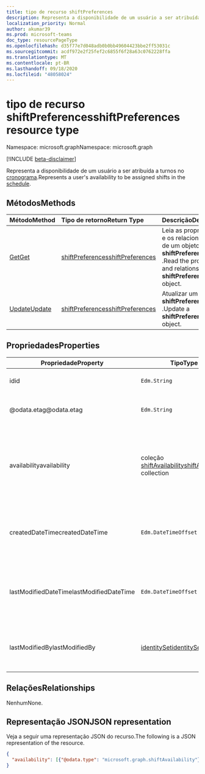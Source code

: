 ```yaml
---
title: tipo de recurso shiftPreferences
description: Representa a disponibilidade de um usuário a ser atribuída a turnos no cronograma.
localization_priority: Normal
author: akumar39
ms.prod: microsoft-teams
doc_type: resourcePageType
ms.openlocfilehash: d35f77e7d048adb0b0bb49604423bbe2ff53031c
ms.sourcegitcommit: acdf972e2f25fef2c6855f6f28a63c0762228ffa
ms.translationtype: MT
ms.contentlocale: pt-BR
ms.lasthandoff: 09/18/2020
ms.locfileid: "48058024"
---
```

# <a name="shiftpreferences-resource-type"></a><span data-ttu-id="52ef7-103">tipo de recurso shiftPreferences</span><span class="sxs-lookup"><span data-stu-id="52ef7-103">shiftPreferences resource type</span></span>

<span data-ttu-id="52ef7-104">Namespace: microsoft.graph</span><span class="sxs-lookup"><span data-stu-id="52ef7-104">Namespace: microsoft.graph</span></span>

[!INCLUDE [beta-disclaimer](../../includes/beta-disclaimer.md)]

<span data-ttu-id="52ef7-105">Representa a disponibilidade de um usuário a ser atribuída a turnos no [cronograma](schedule.md).</span><span class="sxs-lookup"><span data-stu-id="52ef7-105">Represents a user's availability to be assigned shifts in the [schedule](schedule.md).</span></span>

## <a name="methods"></a><span data-ttu-id="52ef7-106">Métodos</span><span class="sxs-lookup"><span data-stu-id="52ef7-106">Methods</span></span>

| <span data-ttu-id="52ef7-107">Método</span><span class="sxs-lookup"><span data-stu-id="52ef7-107">Method</span></span>       | <span data-ttu-id="52ef7-108">Tipo de retorno</span><span class="sxs-lookup"><span data-stu-id="52ef7-108">Return Type</span></span> | <span data-ttu-id="52ef7-109">Descrição</span><span class="sxs-lookup"><span data-stu-id="52ef7-109">Description</span></span> |
|:-------------|:------------|:------------|
| [<span data-ttu-id="52ef7-110">Get</span><span class="sxs-lookup"><span data-stu-id="52ef7-110">Get</span></span>](../api/shiftpreferences-get.md) | [<span data-ttu-id="52ef7-111">shiftPreferences</span><span class="sxs-lookup"><span data-stu-id="52ef7-111">shiftPreferences</span></span>](shiftpreferences.md) | <span data-ttu-id="52ef7-112">Leia as propriedades e os relacionamentos de um objeto **shiftPreferences** .</span><span class="sxs-lookup"><span data-stu-id="52ef7-112">Read the properties and relationships of a **shiftPreferences** object.</span></span> |
| [<span data-ttu-id="52ef7-113">Update</span><span class="sxs-lookup"><span data-stu-id="52ef7-113">Update</span></span>](../api/shiftpreferences-put.md) | [<span data-ttu-id="52ef7-114">shiftPreferences</span><span class="sxs-lookup"><span data-stu-id="52ef7-114">shiftPreferences</span></span>](shiftpreferences.md) | <span data-ttu-id="52ef7-115">Atualizar um objeto **shiftPreferences** .</span><span class="sxs-lookup"><span data-stu-id="52ef7-115">Update a **shiftPreferences** object.</span></span> |

## <a name="properties"></a><span data-ttu-id="52ef7-116">Propriedades</span><span class="sxs-lookup"><span data-stu-id="52ef7-116">Properties</span></span>

|<span data-ttu-id="52ef7-117">Propriedade</span><span class="sxs-lookup"><span data-stu-id="52ef7-117">Property</span></span>          |<span data-ttu-id="52ef7-118">Tipo</span><span class="sxs-lookup"><span data-stu-id="52ef7-118">Type</span></span>           |<span data-ttu-id="52ef7-119">Descrição</span><span class="sxs-lookup"><span data-stu-id="52ef7-119">Description</span></span>                                                                                                                                      |
|--------------|---------------|-------------------------------------------------------------------------------------------------------------------------------------------------|
| <span data-ttu-id="52ef7-120">id</span><span class="sxs-lookup"><span data-stu-id="52ef7-120">id</span></span> | `Edm.String` | <span data-ttu-id="52ef7-121">O identificador da entidade.</span><span class="sxs-lookup"><span data-stu-id="52ef7-121">The identifier of the entity.</span></span> |
| <span data-ttu-id="52ef7-122">@odata.etag</span><span class="sxs-lookup"><span data-stu-id="52ef7-122">@odata.etag</span></span> | `Edm.String` | <span data-ttu-id="52ef7-123">A chave de alteração da entidade.</span><span class="sxs-lookup"><span data-stu-id="52ef7-123">The change key for the entity.</span></span> |
| <span data-ttu-id="52ef7-124">availability</span><span class="sxs-lookup"><span data-stu-id="52ef7-124">availability</span></span> | <span data-ttu-id="52ef7-125">coleção [shiftAvailability](shiftavailability.md)</span><span class="sxs-lookup"><span data-stu-id="52ef7-125">[shiftAvailability](shiftavailability.md) collection</span></span> | <span data-ttu-id="52ef7-126">Disponibilidade do usuário a ser agendada para trabalho e seu padrão de recorrência.</span><span class="sxs-lookup"><span data-stu-id="52ef7-126">Availability of the user to be scheduled for work and its recurrence pattern.</span></span> |
| <span data-ttu-id="52ef7-127">createdDateTime</span><span class="sxs-lookup"><span data-stu-id="52ef7-127">createdDateTime</span></span> | `Edm.DateTimeOffset` | <span data-ttu-id="52ef7-128">Carimbo de data/hora correspondente a quando a entidade foi criada.</span><span class="sxs-lookup"><span data-stu-id="52ef7-128">Timestamp corresponding to when the entity was created.</span></span> |
| <span data-ttu-id="52ef7-129">lastModifiedDateTime</span><span class="sxs-lookup"><span data-stu-id="52ef7-129">lastModifiedDateTime</span></span> | `Edm.DateTimeOffset` | <span data-ttu-id="52ef7-130">Carimbo de data/hora correspondente a quando a entidade foi modificada pela última vez.</span><span class="sxs-lookup"><span data-stu-id="52ef7-130">Timestamp corresponding to when the entity was last modified.</span></span> |
| <span data-ttu-id="52ef7-131">lastModifiedBy</span><span class="sxs-lookup"><span data-stu-id="52ef7-131">lastModifiedBy</span></span> | [<span data-ttu-id="52ef7-132">identitySet</span><span class="sxs-lookup"><span data-stu-id="52ef7-132">identitySet</span></span>](identityset.md) | <span data-ttu-id="52ef7-133">Identidade da pessoa que modificou a entidade pela última vez.</span><span class="sxs-lookup"><span data-stu-id="52ef7-133">Identity of the person who last modified the entity.</span></span> |

## <a name="relationships"></a><span data-ttu-id="52ef7-134">Relações</span><span class="sxs-lookup"><span data-stu-id="52ef7-134">Relationships</span></span>

<span data-ttu-id="52ef7-135">Nenhum</span><span class="sxs-lookup"><span data-stu-id="52ef7-135">None.</span></span>

## <a name="json-representation"></a><span data-ttu-id="52ef7-136">Representação JSON</span><span class="sxs-lookup"><span data-stu-id="52ef7-136">JSON representation</span></span>

<span data-ttu-id="52ef7-137">Veja a seguir uma representação JSON do recurso.</span><span class="sxs-lookup"><span data-stu-id="52ef7-137">The following is a JSON representation of the resource.</span></span>

<!-- {
  "blockType": "resource",
  "optionalProperties": [

  ],
  "@odata.type": "microsoft.graph.shiftPreferences",
  "baseType": "microsoft.graph.changeTrackedEntity"
}-->

```json
{
  "availability": [{"@odata.type": "microsoft.graph.shiftAvailability"}]
}
```

<!-- uuid: 16cd6b66-4b1a-43a1-adaf-3a886856ed98
2019-02-04 14:57:30 UTC -->
<!-- {
  "type": "#page.annotation",
  "description": "shiftPreferences resource",
  "keywords": "",
  "section": "documentation",
  "tocPath": ""
}-->


